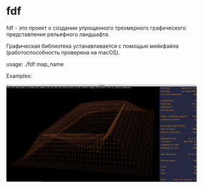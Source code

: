 # fdf
fdf - это проект о создании упрощенного трехмерного графического представления рельефного ландшафта. 

Графическая библиотека устанавливается с помощью мейкфайла (работоспособность проверена на macOS).

usage: ./fdf map_name

Examples:  

![Alt text](images/image1.png?raw=true "First example")
